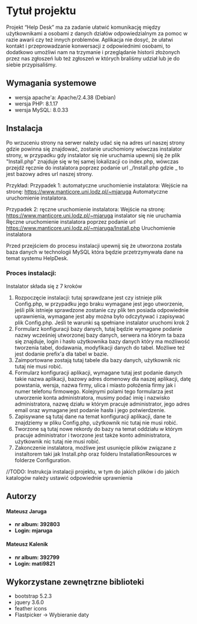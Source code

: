 # Tytuł projektu

Projekt “Help Desk” ma za zadanie ułatwić komunikację między użytkownikami a osobami z danych działów odpowiedzialnym za pomoc w razie awarii czy też innych problemów. Aplikacja nie dosyć, że ułatwi kontakt i przeprowadzanie konwersacji z odpowiednimi osobami, to dodatkowo umożliwi nam na trzymanie i przeglądanie historii złożonych przez nas zgłoszeń lub też zgłoszeń w których braliśmy udział lub je do siebie przypisaliśmy.

## Wymagania systemowe

- wersja apache'a: Apache/2.4.38 (Debian)
- wersja PHP: 8.1.17
- wersja MySQL: 8.0.33

## Instalacja

Po wrzuceniu strony na serwer należy udać się na adres url naszej strony gdzie powinna się znajdować, zostanie uruchomiony wówczas instalator strony, w przypadku gdy instalator się nie uruchamia upewnij się że plik "Install.php" znajduje się w tej samej lokalizacji co index.php, wówczas przejdź ręcznie do instalatora poprzez podanie url _/Install.php gdzie _ to jest bazowy adres url naszej strony.

Przykład:
Przypadek 1: automatyczne uruchomienie instalatora:
Wejście na stronę: https://www.manticore.uni.lodz.pl/~mjaruga
Automatyczne uruchomienie instalatora.

Przypadek 2: ręczne uruchomienie instalatora:
Wejście na stronę: https://www.manticore.uni.lodz.pl/~mjaruga
instalator się nie uruchamia
Ręczne uruchomienie instalatora poprzez podanie url https://www.manticore.uni.lodz.pl/~mjaruga/Install.php
Uruchomienie instalatora

Przed przejściem do procesu instalacji upewnij się że utworzona została baza danych w technologii MySQL która będzie przetrzymywała dane na temat systemu HelpDesk.

### Proces instalacji:

Instalator składa się z 7 kroków

1. Rozpoczęcie instalacji: tutaj sprawdzane jest czy istnieje plik Config.php, w przypadku jego braku wymagane jest jego utworzenie, jeśli plik istnieje sprawdzone zostanie czy plik ten posiada odpowiednie uprawnienia, wymagane jest aby można było odczytywać i zapisywać plik Config.php.
   Jeśli te warunki są spełniane instalator uruchomi krok 2
2. Formularz konfiguracji bazy danych, tutaj będzie wymagane podanie nazwy wcześniej utworzonej bazy danych, serwera na którym ta baza się znajduje, login i hasło użytkownika bazy danych który ma możliwość tworzenia tabel, dodawania, modyfikacji danych do tabel. Możliwe też jest dodanie prefix'a dla tabel w bazie.
3. Zaimportowane zostają tutaj tabele dla bazy danych, użytkownik nic tutaj nie musi robić.
4. Formularz konfiguracji aplikacji, wymagane tutaj jest podanie danych takie nazwa aplikacji, bazowy adres domenowy dla naszej aplikacji, datę powstania, wersja, nazwa firmy, ulica i miasto położenia firmy jak i numer telefonu firmowego.
   Kolejnymi polami tego formularza jest utworzenie konta administratora, musimy podać imię i nazwisko administratora, nazwę działu w którym pracuje administrator, jego adres email oraz wymagane jest podanie hasła i jego potwierdzenie.
5. Zapisywane są tutaj dane na temat konfiguracji aplikacji, dane te znajdziemy w pliku Config.php, użytkownik nic tutaj nie musi robić.
6. Tworzone są tutaj nowe rekordy do bazy na temat oddziału w którym pracuje administrator i tworzone jest także konto administratora, użytkownik nic tutaj nie musi robić.
7. Zakonczenie instalatora, możliwe jest usunięcie plików związane z instaltorem taki jak Install.php oraz folderu InstallationResources w folderze Configuration.

//TODO:
Instrukcja instalacji projektu, w tym do jakich plików i do jakich katalogów należy ustawić odpowiednie uprawnienia

## Autorzy

#### **Mateusz Jaruga**

- **nr album: 392803**
- **Login: mjaruga**

#### **Mateusz Kalenik**

- **nr album: 392799**
- **Login: mati9821**

## Wykorzystane zewnętrzne biblioteki

- bootstrap 5.2.3
- jquery 3.6.0
- feather icons
- Flastpicker -> Wybieranie daty

